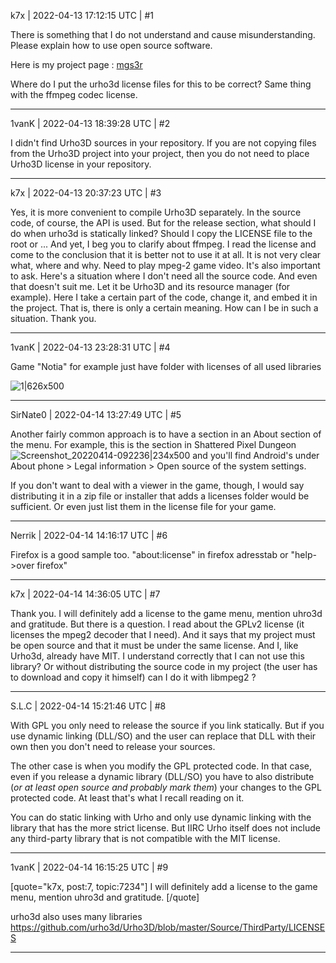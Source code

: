 k7x | 2022-04-13 17:12:15 UTC | #1

There is something that I do not understand and cause misunderstanding. 
Please explain how to use open source software. 

Here is my project page : [mgs3r](https://github.com/flcl8193/mgs3r) 

Where do I put the urho3d license files for this to be correct? 
Same thing with the ffmpeg codec license.

-------------------------

1vanK | 2022-04-13 18:39:28 UTC | #2

I didn't find Urho3D sources in your repository. If you are not copying files from the Urho3D project into your project, then you do not need to place Urho3D license in your repository.

-------------------------

k7x | 2022-04-13 20:37:23 UTC | #3

Yes, it is more convenient to compile Urho3D separately. In the source code, of course, the API is used. But for the release section, what should I do when urho3d is statically linked? Should I copy the LICENSE file to the root or ... And yet, I beg you to clarify about ffmpeg. I read the license and come to the conclusion that it is better not to use it at all. It is not very clear what, where and why. Need to play mpeg-2 game video. It's also important to ask. Here's a situation where I don't need all the source code. And even that doesn't suit me. Let it be Urho3D and its resource manager (for example). Here I take a certain part of the code, change it, and embed it in the project. That is, there is only a certain meaning. How can I be in such a situation. Thank you.

-------------------------

1vanK | 2022-04-13 23:28:31 UTC | #4

Game "Notia" for example just have folder with licenses of all used libraries

![1|626x500](upload://smbjZiG9XEGJ70WEKpOWP4pjFOG.png)

-------------------------

SirNate0 | 2022-04-14 13:27:49 UTC | #5

Another fairly common approach is to have a section in an About section of the menu. For example, this is the section in Shattered Pixel Dungeon
![Screenshot_20220414-092236|234x500](upload://cPxI22BgPJe9HiVBrayTnewVIHR.png)
and you'll find Android's under About phone > Legal information > Open source of the system settings.

If you don't want to deal with a viewer in the game, though, I would say distributing it in a zip file or installer that adds a licenses folder would be sufficient. Or even just list them in the license file for your game.

-------------------------

Nerrik | 2022-04-14 14:16:17 UTC | #6

Firefox is a good sample too. "about:license" in firefox adresstab or "help->over firefox"

-------------------------

k7x | 2022-04-14 14:36:05 UTC | #7

Thank you. 
I will definitely add a license to the game menu, mention uhro3d and gratitude. 
But there is a question. 
I read about the GPLv2 license (it licenses the mpeg2 decoder that I need). 
And it says that my project must be open source and that it must be under the same license. 
And I, like Urho3d, already have MIT. 
I understand correctly that I can not use this library? 
Or without distributing the source code in my project (the user has to download and copy it himself) can I do it with libmpeg2 ?

-------------------------

S.L.C | 2022-04-14 15:21:46 UTC | #8

With GPL you only need to release the source if you link statically. But if you use dynamic linking (DLL/SO) and the user can replace that DLL with their own then you don't need to release your sources.

The other case is when you modify the GPL protected code. In that case, even if you release a dynamic library (DLL/SO) you have to also distribute (*or at least open source and probably mark them*) your changes to the GPL protected code. At least that's what I recall reading on it.

You can do static linking with Urho and only use dynamic linking with the library that has the more strict license. But IIRC Urho itself does not include any third-party library that is not compatible with the MIT license.

-------------------------

1vanK | 2022-04-14 16:15:25 UTC | #9

[quote="k7x, post:7, topic:7234"]
I will definitely add a license to the game menu, mention uhro3d and gratitude.
[/quote]

urho3d also uses many libraries <https://github.com/urho3d/Urho3D/blob/master/Source/ThirdParty/LICENSES>

-------------------------


